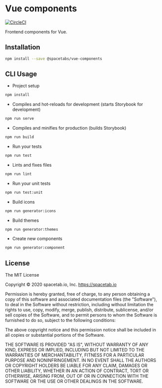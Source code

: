 Vue components
==============

[![CircleCI](https://circleci.com/gh/spacetab-io/vue-components/tree/master.svg?style=svg)](https://circleci.com/gh/spacetab-io/vue-components/tree/master)

Frontend components for Vue.

## Installation

```bash
npm install --save @spacetabs/vue-components
```

## CLI Usage

* Project setup
```bash
npm install
```
* Compiles and hot-reloads for development (starts Storybook for development) 
```bash
npm run serve
```
* Compiles and minifies for production (builds Storybook)
```bash
npm run build
```
* Run your tests
```bash
npm run test
```
* Lints and fixes files
```bash
npm run lint
```
* Run your unit tests
```bash
npm run test:unit
```
* Build icons
```bash
npm run generator:icons
```
* Build themes
```bash
npm run generator:themes
```
* Create new components
```bash
npm run generator:component
```

## License

The MIT License

Copyright © 2020 spacetab.io, Inc. https://spacetab.io

Permission is hereby granted, free of charge, to any person obtaining a copy
of this software and associated documentation files (the "Software"), to deal
in the Software without restriction, including without limitation the rights
to use, copy, modify, merge, publish, distribute, sublicense, and/or sell
copies of the Software, and to permit persons to whom the Software is
furnished to do so, subject to the following conditions:

The above copyright notice and this permission notice shall be included in
all copies or substantial portions of the Software.

THE SOFTWARE IS PROVIDED "AS IS", WITHOUT WARRANTY OF ANY KIND, EXPRESS OR
IMPLIED, INCLUDING BUT NOT LIMITED TO THE WARRANTIES OF MERCHANTABILITY,
FITNESS FOR A PARTICULAR PURPOSE AND NONINFRINGEMENT. IN NO EVENT SHALL THE
AUTHORS OR COPYRIGHT HOLDERS BE LIABLE FOR ANY CLAIM, DAMAGES OR OTHER
LIABILITY, WHETHER IN AN ACTION OF CONTRACT, TORT OR OTHERWISE, ARISING FROM,
OUT OF OR IN CONNECTION WITH THE SOFTWARE OR THE USE OR OTHER DEALINGS IN
THE SOFTWARE.
